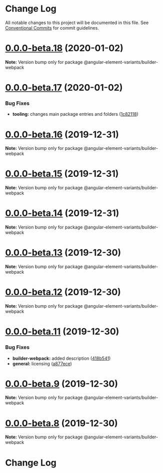 # Change Log

All notable changes to this project will be documented in this file.
See [Conventional Commits](https://conventionalcommits.org) for commit guidelines.

# [0.0.0-beta.18](https://github.com/BioPhoton/angular-element-variants/tree/master/packages/builder-webpack/compare/v0.0.0-beta.17...v0.0.0-beta.18) (2020-01-02)

**Note:** Version bump only for package @angular-element-variants/builder-webpack





# [0.0.0-beta.17](https://github.com/BioPhoton/angular-element-variants/tree/master/packages/builder-webpack/compare/v0.0.0-beta.16...v0.0.0-beta.17) (2020-01-02)


### Bug Fixes

* **tooling:** changes main package entries and folders ([1c82118](https://github.com/BioPhoton/angular-element-variants/tree/master/packages/builder-webpack/commit/1c821184ccd822f60565e8f1029a00395cc62409))






# [0.0.0-beta.16](https://github.com/BioPhoton/angular-element-variants/tree/master/packages/builder-webpack/compare/v0.0.0-beta.15...v0.0.0-beta.16) (2019-12-31)

**Note:** Version bump only for package @angular-element-variants/builder-webpack





# [0.0.0-beta.15](https://github.com/BioPhoton/angular-element-variants/tree/master/packages/builder-webpack/compare/v0.0.0-beta.14...v0.0.0-beta.15) (2019-12-31)

**Note:** Version bump only for package @angular-element-variants/builder-webpack

# [0.0.0-beta.14](https://github.com/BioPhoton/angular-element-variants/tree/master/packages/builder-webpack/compare/v0.0.0-beta.13...v0.0.0-beta.14) (2019-12-31)

**Note:** Version bump only for package @angular-element-variants/builder-webpack

# [0.0.0-beta.13](https://github.com/BioPhoton/angular-element-variants/tree/master/packages/builder-webpack/compare/v0.0.0-beta.12...v0.0.0-beta.13) (2019-12-30)

**Note:** Version bump only for package @angular-element-variants/builder-webpack

# [0.0.0-beta.12](https://github.com/BioPhoton/angular-element-variants/tree/master/packages/builder-webpack/compare/v0.0.0-beta.11...v0.0.0-beta.12) (2019-12-30)

**Note:** Version bump only for package @angular-element-variants/builder-webpack

# [0.0.0-beta.11](https://github.com/BioPhoton/angular-element-variants/tree/master/packages/builder-webpack/compare/v0.0.0-beta.10...v0.0.0-beta.11) (2019-12-30)

### Bug Fixes

- **builder-webpack:** added description ([418b541](https://github.com/BioPhoton/angular-element-variants/tree/master/packages/builder-webpack/commit/418b5410cfd542e74e92cf13e7eab2eed9732413))
- **general:** licensing ([a877ece](https://github.com/BioPhoton/angular-element-variants/tree/master/packages/builder-webpack/commit/a877ece59c3c4f4e158605699ec233d5f3793229))

# [0.0.0-beta.9](https://github.com/BioPhoton/angular-element-variants/tree/master/packages/builder-webpack/compare/v0.0.0-beta.8...v0.0.0-beta.9) (2019-12-30)

**Note:** Version bump only for package @angular-element-variants/builder-webpack

# [0.0.0-beta.8](https://github.com/BioPhoton/angular-element-variants/tree/master/packages/builder-webpack/compare/v0.0.0-beta.6...v0.0.0-beta.8) (2019-12-30)

**Note:** Version bump only for package @angular-element-variants/builder-webpack

# Change Log
